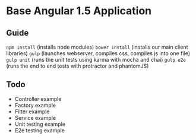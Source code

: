 # Base Angular 1.5 Application

## Guide
`npm install` (installs node modules)
`bower install` (installs our main client libraries)
`gulp` (launches webserver, compiles css, compiles js into one file)
`gulp unit` (runs the unit tests using karma with mocha and chai)
`gulp e2e` (runs the end to end tests with protractor and phantomJS)

## Todo
* Controller example
* Factory example
* Filter example
* Service example
* Unit testing example
* E2e testing example
